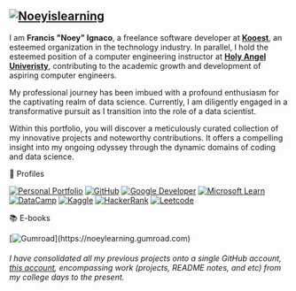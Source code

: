[![Noeyislearning](https://github.com/noeyislearning/noeyislearning/assets/132775768/f3a9f2b5-8b20-425a-b8c1-a08776d48a32)](https://noeyislearning.dev)
---

I am **Francis "Noey" Ignaco**, a freelance software developer at **[Kooest](https://kooest.com/)**, an esteemed organization in the technology industry. In parallel, I hold the esteemed position of a computer engineering instructor at **[Holy Angel Univeristy](https://www.hau.edu.ph/)**, contributing to the academic growth and development of aspiring computer engineers.

My professional journey has been imbued with a profound enthusiasm for the captivating realm of data science. Currently, I am diligently engaged in a transformative pursuit as I transition into the role of a data scientist.

Within this portfolio, you will discover a meticulously curated collection of my innovative projects and noteworthy contributions. It offers a compelling insight into my ongoing odyssey through the dynamic domains of coding and data science.

🌱 Profiles

[![Personal Portfolio](https://img.shields.io/badge/Personal%20Portfolio-3636ac?style=flat-square&logo=About.me&logoColor=e5b20f)](https://noeyislearning.dev)
[![GitHub](https://img.shields.io/badge/GitHub-3636ac?style=flat-square&logo=github&logoColor=e5b20f)](https://github.com/noeyislearning)
[![Google Developer](https://img.shields.io/badge/Google_Developer-3636ac?style=flat-square&logo=Google-chrome&logoColor=e5b20f)](https://g.dev/noeyislearning)
[![Microsoft Learn](https://img.shields.io/badge/Microsoft_Learn-3636ac?style=flat-square&logo=microsoft&logoColor=e5b20f)](https://learn.microsoft.com/en-us/users/noeyislearning)
[![DataCamp](https://img.shields.io/badge/DataCamp-3636ac?style=flat-square&logo=datacamp&logoColor=e5b20f)](https://www.datacamp.com/portfolio/noeyislearning)
[![Kaggle](https://img.shields.io/badge/Kaggle-3636ac?style=flat-square&logo=kaggle&logoColor=e5b20f)](https://www.kaggle.com/noeyislearning)
[![HackerRank](https://img.shields.io/badge/HackerRank-3636ac?style=flat-square&logo=hackerrank&logoColor=e5b20f)](https://www.hackerrank.com/noeyislearning)
[![Leetcode](https://img.shields.io/badge/Leetcode-3636ac?style=flat-square&logo=leetcode&logoColor=e5b20f)](https://leetcode.com/noeyislearning)

📚 E-books

[![Gumroad](https://img.shields.io/badge/Gumroad_(Free_Ebooks)-3636ac?style=flat-square&logo=gumroad&logoColor=e5b20f)](https://noeylearning.gumroad.com)

###### I have consolidated all my previous projects onto a single GitHub account, [this account](https://github.com/noeyislearning), encompassing work (projects, README notes, and etc) from my college days to the present.
